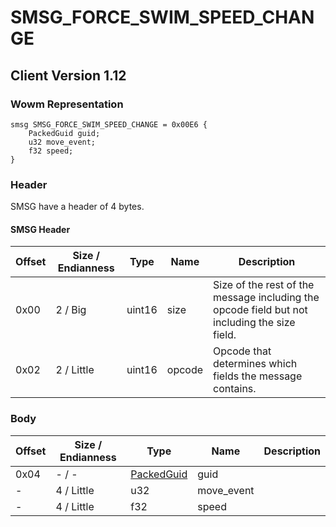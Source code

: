 # SMSG_FORCE_SWIM_SPEED_CHANGE
## Client Version 1.12

### Wowm Representation
```rust,ignore
smsg SMSG_FORCE_SWIM_SPEED_CHANGE = 0x00E6 {
    PackedGuid guid;
    u32 move_event;
    f32 speed;
}
```
### Header
SMSG have a header of 4 bytes.

#### SMSG Header
| Offset | Size / Endianness | Type   | Name   | Description |
| ------ | ----------------- | ------ | ------ | ----------- |
| 0x00   | 2 / Big           | uint16 | size   | Size of the rest of the message including the opcode field but not including the size field.|
| 0x02   | 2 / Little        | uint16 | opcode | Opcode that determines which fields the message contains.|
### Body
| Offset | Size / Endianness | Type | Name | Description |
| ------ | ----------------- | ---- | ---- | ----------- |
| 0x04 | - / - | [PackedGuid](../spec/packed-guid.md) | guid |  |
| - | 4 / Little | u32 | move_event |  |
| - | 4 / Little | f32 | speed |  |
